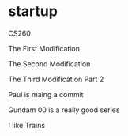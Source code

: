 # startup
CS260

The First Modification

The Second Modification

The Third Modification Part 2

Paul is maing a commit

Gundam 00 is a really good series 

I like Trains

